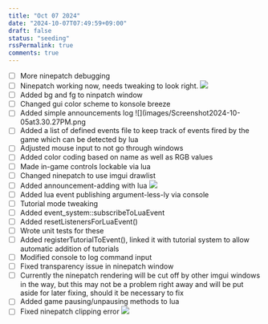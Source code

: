 ```yaml
---
title: "Oct 07 2024"
date: "2024-10-07T07:49:59+09:00"
draft: false
status: "seeding"
rssPermalink: true
comments: true
---
```


- [ ] More ninepatch debugging
- [ ] Ninepatch working now, needs tweaking to look right.
![](images/Screenshot2024-10-05at12.17.34AM.png)
- [ ] Added bg and fg to ninpatch window
- [ ] Changed gui color scheme to konsole breeze
- [ ] Added simple announcements log
![](images/Screenshot2024-10-05at3.30.27PM.png
- [ ] Added a list of defined events file to keep track of events fired by the game which can be detected by lua
- [ ] Adjusted mouse input to not go through windows
- [ ] Added color coding based on name as well as RGB values
- [ ] Made in-game controls lockable via lua
- [ ] Changed ninepatch to use imgui drawlist
- [ ] Added announcement-adding with lua
![](images/Screenshot2024-10-05at4.46.34PM.png)
- [ ] Added lua event publishing argument-less-ly via console
- [ ] Tutorial mode tweaking
- [ ] Added event_system::subscribeToLuaEvent
- [ ] Added resetListenersForLuaEvent()
- [ ] Wrote unit tests for these
- [ ] Added registerTutorialToEvent(), linked it with tutorial system to allow automatic addition of tutorials
- [ ] Modified console to log command input
- [ ] Fixed transparency issue in ninepatch window
- [ ] Currently the ninepatch rendering will be cut off by other imgui windows in the way, but this may not be a problem right away and will be put aside for later fixing, should it be necessary to fix
- [ ] Added game pausing/unpausing methods to lua
- [ ] Fixed ninepatch clipping error
![](images/raylib-cpp-cmake-template_AgLCxPe3yo.gif)